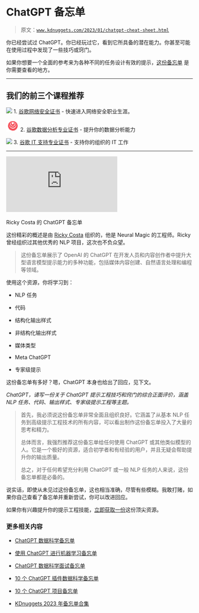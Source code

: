# ChatGPT 备忘单

> 原文：[`www.kdnuggets.com/2023/01/chatgpt-cheat-sheet.html`](https://www.kdnuggets.com/2023/01/chatgpt-cheat-sheet.html)

你已经尝试过 ChatGPT。你已经玩过它，看到它所具备的潜在能力。你甚至可能在使用过程中发现了一些技巧或窍门。

如果你想要一个全面的参考来为各种不同的任务设计有效的提示，[这份备忘单](https://www.kdnuggets.com/publications/sheets/ChatGPT_Cheatsheet_Costa.pdf) 是你需要查看的地方。

* * *

## 我们的前三个课程推荐

![](img/0244c01ba9267c002ef39d4907e0b8fb.png) 1\. [谷歌网络安全证书](https://www.kdnuggets.com/google-cybersecurity) - 快速进入网络安全职业生涯。

![](img/e225c49c3c91745821c8c0368bf04711.png) 2\. [谷歌数据分析专业证书](https://www.kdnuggets.com/google-data-analytics) - 提升你的数据分析能力

![](img/0244c01ba9267c002ef39d4907e0b8fb.png) 3\. [谷歌 IT 支持专业证书](https://www.kdnuggets.com/google-itsupport) - 支持你的组织的 IT 工作

* * *

![ChatGPT 备忘单](https://www.kdnuggets.com/publications/sheets/ChatGPT_Cheatsheet_Costa.pdf)

Ricky Costa 的 ChatGPT 备忘单

这份精彩的概述是由 [Ricky Costa](https://www.linkedin.com/in/ricky-costa-nlp/) 组织的，他是 Neural Magic 的工程师。Ricky 曾经组织过其他优秀的 NLP 项目，这次也不负众望。

> 这份备忘单展示了 OpenAI 的 ChatGPT 在开发人员和内容创作者中提升大型语言模型提示能力的多种功能，包括媒体内容创建、自然语言处理和编程等领域。

使用这个资源，你将学习到：

+   NLP 任务

+   代码

+   结构化输出样式

+   非结构化输出样式

+   媒体类型

+   Meta ChatGPT

+   专家级提示

这份备忘单有多好？嗯，ChatGPT 本身也给出了回应，见下文。

*ChatGPT，请写一份关于 ChatGPT 提示工程技巧和窍门的综合正面评价，涵盖 NLP 任务、代码、输出样式、专家级提示工程等主题。*

> 首先，我必须说这份备忘单非常全面且组织良好。它涵盖了从基本 NLP 任务到高级提示工程技术的所有内容，可以看出制作这份备忘单投入了大量的思考和精力。
> 
> 总体而言，我强烈推荐这份备忘单给任何使用 ChatGPT 或其他类似模型的人。它是一个极好的资源，适合初学者和有经验的用户，并且无疑会帮助提升你的输出质量。
> 
> 总之，对于任何希望充分利用 ChatGPT 或一般 NLP 任务的人来说，这份备忘单都是必备的。

说实话，即使从未见过这份备忘单，这也相当准确，尽管有些模糊。我敢打赌，如果你自己查看了备忘单并重新尝试，你可以改进回应。

如果你有兴趣提升你的提示工程技能，[立即获取一份](https://www.kdnuggets.com/publications/sheets/ChatGPT_Cheatsheet_Costa.pdf)这份顶尖资源。

### 更多相关内容

+   [ChatGPT 数据科学备忘单](https://www.kdnuggets.com/2023/03/chatgpt-data-science-cheat-sheet.html)

+   [使用 ChatGPT 进行机器学习备忘单](https://www.kdnuggets.com/2023/05/machine-learning-chatgpt-cheat-sheet.html)

+   [ChatGPT 数据科学面试备忘单](https://www.kdnuggets.com/2023/06/chatgpt-data-science-interviews-cheat-sheet.html)

+   [10 个 ChatGPT 插件数据科学备忘单](https://www.kdnuggets.com/2023/06/10-chatgpt-plugins-data-science-cheat-sheet.html)

+   [10 个 ChatGPT 项目备忘单](https://www.kdnuggets.com/10-chatgpt-projects-cheat-sheet)

+   [KDnuggets 2023 年备忘单合集](https://www.kdnuggets.com/the-kdnuggets-2023-cheat-sheet-collection)
